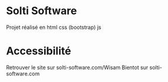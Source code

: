# Solti Software

Projet réalisé en html css (bootstrap) js

# Accessibilité

Retrouver le site sur solti-software.com/Wisam
Bientot sur solti-software.com
